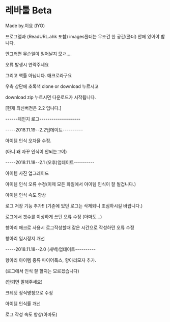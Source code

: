 # 레바툴 Beta
Made by.이요 (IYO)

프로그램과 (ReadURL.ahk 포함) images폴더는 무조건 한 공간(폴더) 안에 있어야 합니다.

안그러면 무슨일이 일어날지 모ㄹ....

오류 발생시 연락주세요

그리고 핵툴 아닙니다. 매크로라구요


우측 상단에 초록색 clone or download 누르시고

download zip 누르시면 다운로드가 시작됩니다.


[현재 최신버전은 2.2 입니다.]

------체인지 로그--------------------

-----2018.11.19--2.2업데이트----------

아이템 인식 오차율 수정.

(아니 왜 자꾸 인식이 안되는그야)

-----2018.11.18--2.1 (오후)업데이트----------

아이템  사진 업그레이드

아이템 인식 오류 수정(이제 모든 화질에서 아이템 인식이 잘 될겁니다.)

아이템 인식 속도 향상

로그 저장 기능 추가!! (기존에 있던 로그는 삭제되니 조심하시길 바랍니다.)

로그에서 갯수를 이상하게 쓰던 오류 수정 (아마도...)

항아리 매크로 사용시 로그작성할때 같은 시간으로 작성하던 오류 수정

항아리 일시정지 개선

-----2018.11.18--2.0 (새벽)업데이트----------

항아리 아이템 종류 파이어폭스, 항아리모자 추가.

(로그에서 인식 잘 할지는 모르겠습니다)

(안되면 말해주세요)

크레딧 정식명칭으로 수정

아이템 인식률 개선

로그 작성 속도 향상(아마도)
